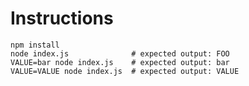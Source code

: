 # Instructions

    npm install
    node index.js              # expected output: FOO
    VALUE=bar node index.js    # expected output: bar
    VALUE=VALUE node index.js  # expected output: VALUE

